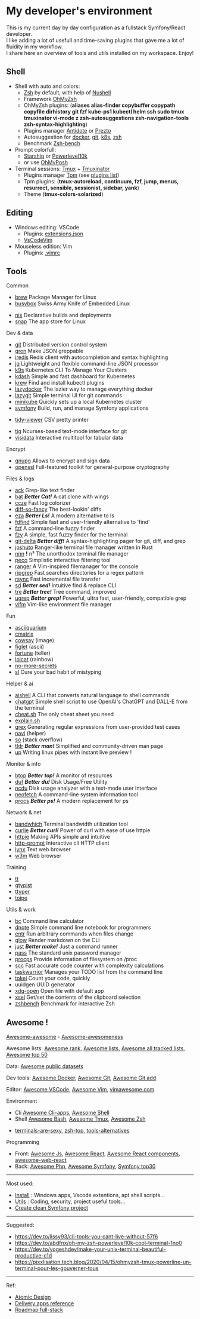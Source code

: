 # My developer's environment

This is my current day by day configuration as a fullstack Symfony/React developer.      
I like adding a lot of usefull and time-saving plugins that gave me a lot of fluidity in my workflow.    
I share here an overview of tools and utils installed on my workspace. Enjoy!   

## Shell

- Shell with auto and colors:
  + [Zsh](https://wiki.ubuntu-fr.org/zsh) by default, with help of [Nushell](https://www.nushell.sh)
  + Framework [OhMyZsh](https://ohmyz.sh)
  + OhMyZsh plugins: (**aliases alias-finder copybuffer copypath copyfile dirhistory git fzf kube-ps1 kubectl helm ssh sudo tmux tmuxinator vi-mode z zsh-autosuggestions zsh-navigation-tools zsh-syntax-highlighting**)  
  + Plugins manager [Antidote](https://getantidote.github.io) or [Prezto](https://github.com/sorin-ionescu/prezto)
  + Autosuggestion for [docker](https://docs.docker.com/engine/cli/completion), [git](https://github.com/git/git/blob/master/contrib/completion/git-completion.bash), [k8s](https://kubernetes.io/fr/docs/tasks/tools/install-kubectl/#kubectl-autocompletion-2), [zsh](https://github.com/zsh-users/zsh-autosuggestions)
  + Benchmark [Zsh-bench](https://github.com/romkatv/zsh-bench)
- Prompt colorfull:
  + [Starship](https://starship.rs) or [Powerlevel10k](https://github.com/romkatv/powerlevel10k)
  + or use [OhMyPosh](https://ohmyposh.dev)
- Terminal sessions: [Tmux](https://doc.ubuntu-fr.org/tmux) + [Tmuxinator](https://github.com/tmuxinator/tmuxinator)
  + Plugins manager [Tpm](https://github.com/tmux-plugins/tpm) (see [plugins list](https://github.com/tmux-plugins/list))
  + Tpm plugins: (**tmux-autoreload, continuum, fzf, jump, menus, resurrect, sensible, sessionist, sidebar, yank**) 
  + Theme (**tmux-colors-solarized**)
 
## Editing

- Windows editing: VSCode
  + Plugins: [extensions.json](https://github.com/cylmat/docs/blob/main/install/.vscode/extensions.json)
  + [VsCodeVim](https://aka.ms/vscodevim)
- Mouseless edition: Vim
  + Plugins: [.vimrc](https://github.com/cylmat/docs/blob/main/install/.home/.vimrc)

## Tools
 
Common
- [brew](https://brew.sh) Package Manager for Linux
- [busybox](https://busybox.net) Swiss Army Knife of Embedded Linux
+ [nix](https://nixos.org) Declarative builds and deployments
+ [snap](https://snapcraft.io) The app store for Linux

Dev & data  
- [git](https://git-scm.com) Distributed version control system
- [gron](https://github.com/tomnomnom/gron) Make JSON greppable
- [iredis](https://github.com/laixintao/iredis) Redis client with autocompletion and syntax highlighting
- [jq](https://jqlang.github.io/jq) Lightweight and flexible command-line JSON processor
- [k9s](https://github.com/derailed/k9s) Kubernetes CLI To Manage Your Clusters
- [kdash](https://github.com/kdash-rs/kdash) Simple and fast dashboard for Kubernetes 
- [krew](https://krew.sigs.k8s.io) Find and install kubectl plugins 
- [lazydocker](https://github.com/jesseduffield/lazydocker) The lazier way to manage everything docker 
- [lazygit](https://github.com/jesseduffield/lazygit) Simple terminal UI for git commands
- [minikube](https://minikube.sigs.k8s.io) Quickly sets up a local Kubernetes cluster
- [symfony](https://symfony.com/download) Build, run, and manage Symfony applications
+ [tidy-viewer](https://github.com/alexhallam/tv) CSV pretty printer 
- [tig](https://jonas.github.io/tig) Ncurses-based text-mode interface for git
- [visidata](https://www.visidata.org) Interactive multitool for tabular data

Encrypt
- [gnupg](https://gnupg.org) Allows to encrypt and sign data
- [openssl](https://www.openssl.org) Full-featured toolkit for general-purpose cryptography

Files & logs
+ [ack](https://linux.die.net/man/1/ack) Grep-like text finder 
+ [bat](https://github.com/sharkdp/bat) **_Better Cat!_** A cat clone with wings
+ [ccze](https://github.com/cornet/ccze) Fast log colorizer
+ [diff-so-fancy](https://github.com/so-fancy/diff-so-fancy) The best-lookin' diffs
+ [eza](https://github.com/eza-community/eza) **_Better Ls!_** A modern alternative to ls 
+ [fdfind](https://github.com/sharkdp/fd) Simple fast and user-friendly alternative to 'find'
+ [fzf](https://github.com/junegunn/fzf) A command-line fuzzy finder 
+ [fzy](https://github.com/jhawthorn/fzy) A simple, fast fuzzy finder for the terminal
+ [git-delta](https://dandavison.github.io/delta) **_Better diff!_** A syntax-highlighting pager for git, diff, and grep
+ [joshuto](https://github.com/kamiyaa/joshuto) Ranger-like terminal file manager written in Rust
+ [nnn](https://github.com/jarun/nnn) **!** n³ The unorthodox terminal file manager
+ [peco](https://github.com/peco/peco) Simplistic interactive filtering tool 
+ [ranger](https://github.com/ranger/ranger) A Vim-inspired filemanager for the console 
+ [ripgrep](https://github.com/BurntSushi/ripgrep) Fast searches directories for a regex pattern
+ [rsync](https://rsync.samba.org) Fast incremental file transfer
+ [sd](https://github.com/chmln/sd) **_Better sed!_** Intuitive find & replace CLI
+ [tre](https://github.com/dduan/tre) **_Better tree!_** Tree command, improved
+ [ugrep](https://ugrep.com) **_Better grep!_** Powerful, ultra fast, user-friendly, compatible grep
+ [vifm](https://vifm.info) Vim-like environment file manager

Fun  
+ [asciiquarium](https://github.com/cmatsuoka/asciiquarium)
+ [cmatrix](https://github.com/abishekvashok/cmatrix)
+ [cowsay](https://github.com/tnalpgge/rank-amateur-cowsay) (image)
+ [figlet](http://www.figlet.org) (ascii)
+ [fortune](https://doc.ubuntu-fr.org/fortune) (teller)
+ [lolcat](https://github.com/busyloop/lolcat) (rainbow)
+ [no-more-secrets](https://github.com/bartobri/no-more-secrets)
+ [sl](https://github.com/mtoyoda/sl) Cure your bad habit of mistyping

Helper & ai
* [aishell](https://github.com/BuilderIO/ai-shell) A CLI that converts natural language to shell commands
* [chatgpt](https://github.com/0xacx/chatGPT-shell-cli) Simple shell script to use OpenAI's ChatGPT and DALL-E from the terminal
* [cheat.sh](https://github.com/chubin/cheat.sh) The only cheat sheet you need
* [explain.sh](https://github.com/benjamine/explain.sh)
* [grex](https://github.com/pemistahl/grex) Generating regular expressions from user-provided test cases 
* [navi](https://github.com/denisidoro/navi) (helper)
* [so](https://github.com/samtay/so) (stack overflow)
* [tldr](https://tldr.sh) **_Better man!_** Simplified and community-driven man page
* [up](https://github.com/akavel/up) Writing linux pipes with instant live preview !

Monitor & info  
+ [btop](https://github.com/aristocratos/btop) **_Better top!_** A monitor of resources 
+ [duf](https://github.com/muesli/duf) **_Better du!_** Disk Usage/Free Utility
+ [ncdu](https://dev.yorhel.nl/ncdu) Disk usage analyzer with a text-mode user interface
+ [neofetch](https://github.com/dylanaraps/neofetch) A command-line system information tool
+ [procs](https://github.com/dalance/procs) **_Better ps!_** A modern replacement for ps

Network & net
+ [bandwhich](https://github.com/imsnif/bandwhich) Terminal bandwidth utilization tool 
+ [curlie](https://github.com/rs/curlie) **_Better curl!_** Power of curl with ease of use httpie
+ [httpie](https://httpie.io) Making APIs simple and intuitive
+ [http-prompt](https://http-prompt.com) Interactive cli HTTP client
+ [lynx](https://lynx.invisible-island.net) Text web browser
+ [w3m](https://doc.ubuntu-fr.org/w3m) Web browser

Training
+ [tt](https://github.com/lemnos/tt)
+ [gtypist](https://www.gnu.org/software/gtypist)
+ [ttyper](https://github.com/max-niederman/ttyper)
+ [toipe](https://github.com/Samyak2/toipe)

Utils & work
+ [bc](https://doc.ubuntu-fr.org/bc) Command line calculator
+ [dnote](https://github.com/dnote/dnote) Simple command line notebook for programmers 
+ [entr](https://github.com/eradman/entr) Run arbitrary commands when files change
+ [glow](https://github.com/charmbracelet/glow) Render markdown on the CLI
+ [just](https://github.com/casey/just) **_Better make!_** Just a command runner
+ [pass](https://passwordstore.org) The standard unix password manager
+ [procps](https://gitlab.com/procps-ng/procps) Provide information of filesystem on /proc
+ [scc](https://github.com/boyter/scc) Fast accurate code counter with complexity calculations
+ [taskwarrior](https://taskwarrior.org) Manages your TODO list from the command line
+ [tokei](https://github.com/XAMPPRocky/tokei) Count your code, quickly
+ uuidgen UUID generator
+ [xdg-open](https://doc.ubuntu-fr.org/xdg-open) Open file with default app
+ [xsel](http://www.kfish.org/software/xsel) Get/set the contents of the clipboard selection
+ [zshbench](https://github.com/romkatv/zsh-bench) Benchmark for interactive Zsh

## Awesome !

[Awesome-awesome](https://github.com/emijrp/awesome-awesome) - [Awesome-awesomeness](https://github.com/bayandin/awesome-awesomeness)

Awesome lists: [Awesome rank](https://awesomerank.github.io), [Awesome lists](https://github.com/sindresorhus/awesome), [Awesome all tracked lists](https://www.trackawesomelist.com/#all-tracked-list), [Awesome top 50](https://www.trackawesomelist.com/#top-50-awesome-list)

Data: [Awesome public datasets](https://github.com/awesomedata/awesome-public-datasets)

Dev tools: [Awesome Docker](https://github.com/veggiemonk/awesome-docker), [Awesome Git](https://github.com/dictcp/awesome-git), [Awesome Git add](https://project-awesome.org/stevemao/awesome-git-addons)

Editor: [Awesome VSCode](https://github.com/viatsko/awesome-vscode), [Awesome Vim](https://github.com/akrawchyk/awesome-vim), [vimawesome.com](https://vimawesome.com)

Environment
- Cli [Awesome Cli-apps](https://github.com/agarrharr/awesome-cli-apps), [Awesome Shell](https://awesomerank.github.io/lists/alebcay/awesome-shell.html)
- Shell [Awesome Bash](https://github.com/awesome-lists/awesome-bash), [Awesome Tmux](https://github.com/rothgar/awesome-tmux), [Awesome Zsh](https://awesomerank.github.io/lists/unixorn/awesome-zsh-plugins.html)
+ [terminals-are-sexy](https://github.com/k4m4/terminals-are-sexy), [zsh-top](https://safjan.com/top-popular-zsh-plugins-on-github-2023), [tools-alternatives](https://github.com/mayfrost/guides/blob/master/ALTERNATIVES.md)

Programming
- Front: [Awesome Js](https://github.com/sorrycc/awesome-javascript), [Awesome React](https://github.com/enaqx/awesome-react), [Awesome React components](https://github.com/brillout/awesome-react-components), [awesome-web-react](https://awesome-web-react.js.org)
- Back: [Awesome Php](https://github.com/ziadoz/awesome-php), [Awesome Symfony](https://github.com/sitepoint-editors/awesome-symfony), [Symfony top30](https://symfony.com/blog/the-30-most-useful-symfony-bundles-and-making-them-even-better)

---
Most used:
- [Install](https://github.com/cylmat/docs/tree/main/install) : Windows apps, Vscode extentions, apt shell scripts... 
- [Utils](https://github.com/cylmat/docs/tree/main/utils) : Coding, security, project useful tools...
- [Create clean Symfony project](https://github.com/cylmat/docs/blob/main/install/script/create-symfony-project.sh)

---
Suggested:
- https://dev.to/lissy93/cli-tools-you-cant-live-without-57f6
- https://dev.to/abdfnx/oh-my-zsh-powerlevel10k-cool-terminal-1no0
- https://dev.to/yogeshdev/make-your-unix-terminal-beautiful-productive-c1d
- https://pixxlisation.tech.blog/2020/04/15/ohmyzsh-tmux-powerline-un-terminal-pour-les-gouverner-tous

---
Ref:
- [Atomic Design](https://atomicdesign.bradfrost.com)
- [Delivery apps reference](https://github.com/cylmat/docs/blob/main/Form/Archilog/Cloud-Delivery-Models.png)
- [Roadmap full-stack](https://roadmap.sh/full-stack)

